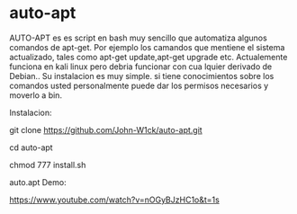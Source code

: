 # auto-apt
AUTO-APT es es script en bash muy sencillo que automatiza algunos comandos de apt-get. Por ejemplo los camandos que mentiene el sistema actualizado, tales como apt-get update,apt-get upgrade etc. Actualemente funciona en kali linux pero debria funcionar con cua lquier derivado de Debian..
Su instalacion es muy simple. si tiene conocimientos sobre los comandos usted personalmente puede dar los permisos necesarios y moverlo a bin.

Instalacion:

git clone https://github.com/John-W1ck/auto-apt.git

cd auto-apt

chmod 777 install.sh

auto.apt
Demo: 

https://www.youtube.com/watch?v=nOGyBJzHC1o&t=1s
